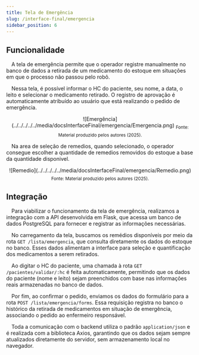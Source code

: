 ```yaml
---
title: Tela de Emergência
slug: /interface-final/emergencia
sidebar_position: 6
---
```


## Funcionalidade

&emsp;A tela de emergência permite que o operador registre manualmente no banco de dados a retirada de um medicamento do estoque em situações em que o processo não passou pelo robô.

&emsp;Nessa tela, é possível informar o HC do paciente, seu nome, a data, o leito e selecionar o medicamento retirado. O registro de aprovação é automaticamente atribuído ao usuário que está realizando o pedido de emergência.

<div align="center">
![Emergência](../../../../../media/docsInterfaceFinal/emergencia/Emergencia.png)
<sub>Fonte: Material produzido pelos autores (2025).</sub>
</div>

&emsp;Na area de seleção de remedios, quando selecionado, o operador consegue escolher a quantidade de remedios removidos do estoque a base da quantidade disponivel.

<div align="center">
![Remedio](../../../../../media/docsInterfaceFinal/emergencia/Remedio.png)
<sub>Fonte: Material produzido pelos autores (2025).</sub>
</div>

## Integração

&emsp;Para viabilizar o funcionamento da tela de emergência, realizamos a integração com a API desenvolvida em Flask, que acessa um banco de dados PostgreSQL para fornecer e registrar as informações necessárias.

&emsp;No carregamento da tela, buscamos os remédios disponíveis por meio da rota `GET /lista/emergencia`, que consulta diretamente os dados do estoque no banco. Esses dados alimentam a interface para seleção e quantificação dos medicamentos a serem retirados.

&emsp;Ao digitar o HC do paciente, uma chamada à rota `GET /pacientes/validar/:hc` é feita automaticamente, permitindo que os dados do paciente (nome e leito) sejam preenchidos com base nas informações reais armazenadas no banco de dados.

&emsp;Por fim, ao confirmar o pedido, enviamos os dados do formulário para a rota `POST /lista/emergencia/forms`. Essa requisição registra no banco o histórico da retirada de medicamentos em situação de emergência, associando o pedido ao enfermeiro responsável.

&emsp;Toda a comunicação com o backend utiliza o padrão `application/json` e é realizada com a biblioteca Axios, garantindo que os dados sejam sempre atualizados diretamente do servidor, sem armazenamento local no navegador.
